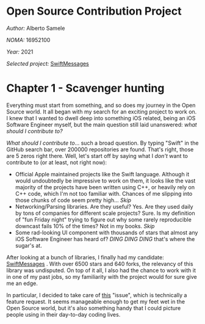 # Open Source Contribution Project

*Author:* Alberto Samele

*NOMA:* 16952100

*Year:* 2021

*Selected project:* [SwiftMessages](https://github.com/SwiftKickMobile/SwiftMessages)

# Chapter 1 - Scavenger hunting

Everything must start from something, and so does my journey in the Open Source world.
It all began with my search for an exciting project to work on. I knew that I wanted to dwell deep into something iOS related, being an iOS Software Engineer myself, but the main question still laid unanswered: *what should I contribute to?*

*What should I contribute to*... such a broad question. By typing "Swift" in the GitHub search bar, over 200000 repositories are found. That's right, those are 5 zeros right there.
Well, let's start off by saying what I *don't* want to contribute to (or at least, not right now):

 - Official Apple maintained projects like the Swift language. Although it would undoubtedly be impressive to work on them, it looks like the vast majority of the projects have been written using C++, or heavily rely on C++ code, which I'm not too familiar with. Chances of me slipping into those chunks of code seem pretty high... *Skip*
 - Networking/Parsing libraries. Are they useful? Yes. Are they used daily by tons of companies for different scale projects? Sure. Is my definition of "fun Friday night" trying to figure out why some rarely reproducible downcast fails 10% of the times? Not in my books. *Skip*
 - Some rad-looking UI component with thousands of stars that almost any iOS Software Engineer has heard of? *DING DING DING* that's where the sugar's at.

After looking at a bunch of libraries, I finally had my candidate: [SwiftMessages](https://github.com/SwiftKickMobile/SwiftMessages) . With over 6500 stars and 640 forks, the relevancy of this library was undisputed. On top of it all, I also had the chance to work with it in one of my past jobs, so my familiarity with the project would for sure give me an edge.

In particular, I decided to take care of [this](https://github.com/SwiftKickMobile/SwiftMessages/issues/207) "issue", which is technically a feature request. It seems manageable enough to get my feet wet in the Open Source world, but it's also something handy that I could picture people using in their day-to-day coding lives.

